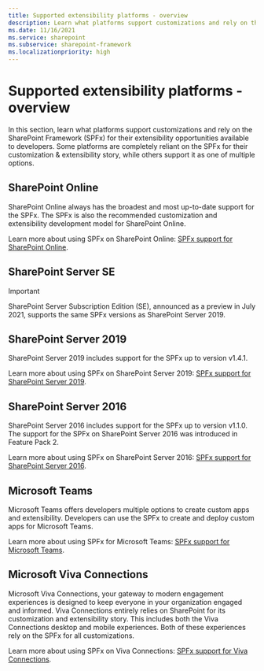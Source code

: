 ```yaml
---
title: Supported extensibility platforms - overview
description: Learn what platforms support customizations and rely on the SharePoint Framework for their extensibility opportunities available to developers.
ms.date: 11/16/2021
ms.service: sharepoint
ms.subservice: sharepoint-framework
ms.localizationpriority: high
---
```


# Supported extensibility platforms - overview

In this section, learn what platforms support customizations and rely on the SharePoint Framework (SPFx) for their extensibility opportunities available to developers. Some platforms are completely reliant on the SPFx for their customization & extensibility story, while others support it as one of multiple options.

## SharePoint Online

SharePoint Online always has the broadest and most up-to-date support for the SPFx. The SPFx is also the recommended customization and extensibility development model for SharePoint Online.

Learn more about using SPFx on SharePoint Online: [SPFx support for SharePoint Online](spfx-sharepoint-online.md).

## SharePoint Server SE

> [!IMPORTANT]
> SharePoint Server Subscription Edition (SE), announced as a preview in July 2021, supports the same SPFx versions as SharePoint Server 2019.

## SharePoint Server 2019

SharePoint Server 2019 includes support for the SPFx up to version v1.4.1.

Learn more about using SPFx on SharePoint Server 2019: [SPFx support for SharePoint Server 2019](sharepoint-2019-support.md).

## SharePoint Server 2016

SharePoint Server 2016 includes support for the SPFx up to version v1.1.0. The support for the SPFx on SharePoint Server 2016 was introduced in Feature Pack 2.

Learn more about using SPFx on SharePoint Server 2016: [SPFx support for SharePoint Server 2016](sharepoint-2016-support.md).

## Microsoft Teams

Microsoft Teams offers developers multiple options to create custom apps and extensibility. Developers can use the SPFx to create and deploy custom apps for Microsoft Teams.

Learn more about using SPFx for Microsoft Teams: [SPFx support for Microsoft Teams](build-for-teams-overview.md).

## Microsoft Viva Connections

Microsoft Viva Connections, your gateway to modern engagement experiences is designed to keep everyone in your organization engaged and informed. Viva Connections entirely relies on SharePoint for its customization and extensibility story. This includes both the Viva Connections desktop and mobile experiences. Both of these experiences rely on the SPFx for all customizations.

Learn more about using SPFx on Viva Connections: [SPFx support for Viva Connections](viva/overview-viva-connections.md).
